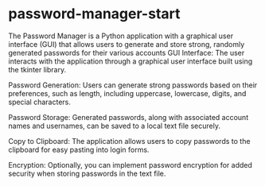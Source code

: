 # password-manager-start
The Password Manager is a Python application with a graphical user interface (GUI) that allows users to generate and store strong, randomly generated passwords for their various accounts
GUI Interface: The user interacts with the application through a graphical user interface built using the tkinter library.

Password Generation: Users can generate strong passwords based on their preferences, such as length, including uppercase, lowercase, digits, and special characters.

Password Storage: Generated passwords, along with associated account names and usernames, can be saved to a local text file securely.

Copy to Clipboard: The application allows users to copy passwords to the clipboard for easy pasting into login forms.

Encryption: Optionally, you can implement password encryption for added security when storing passwords in the text file.
